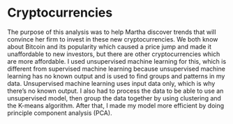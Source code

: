# Cryptocurrencies
The purpose of this analysis was to help Martha discover trends that will convince her firm to invest in these new cryptocurrencies. We both know about Bitcoin and its popularity which caused a price jump and made it unaffordable to new investors, but there are other cryptocurrencies which are more affordable.  I used unsupervised machine learning for this, which is different from supervised machine learning because unsupervised machine learning has no known output and is used to find groups and patterns in my data. Unsupervised machine learning uses input data only, which is why there’s no known output. I also had to process the data to be able to use an unsupervised model, then group the data together by using clustering and the K-means algorithm. After that, I made my model more efficient by doing principle component analysis (PCA).
